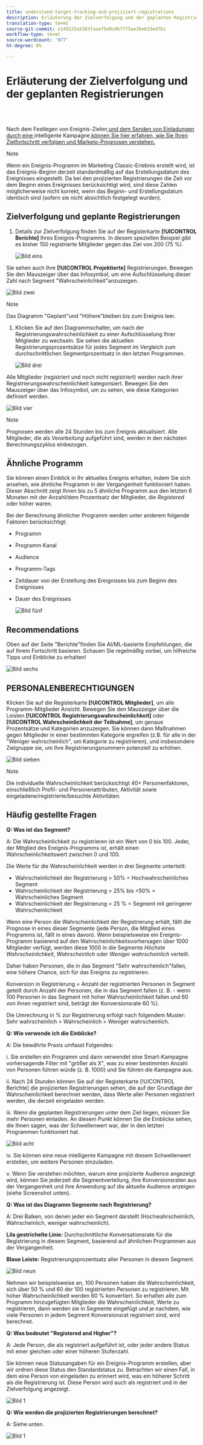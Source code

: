 ```yaml
---
title: understand-target-tracking-and-projiziert-registrations
description: Erläuterung der Zielverfolgung und der geplanten Registrierungen
translation-type: tm+mt
source-git-commit: e149133a5383faaef5e9c9b7775ae36e633ed7b1
workflow-type: tm+mt
source-wordcount: '977'
ht-degree: 0%

---
```



# Erläuterung der Zielverfolgung und der geplanten Registrierungen

<br> 

Nach dem Festlegen von Ereignis-Zielen[ und dem Senden von Einladungen durch eine ](/help/sky/setting-event-goals.md)intelligente Kampagne[ können Sie hier erfahren, wie Sie Ihren Zielfortschritt verfolgen und Marketo-Prognosen verstehen.](/help/sky/create-a-smart-campaign.md)

>[!NOTE]
>
>Wenn ein Ereignis-Programm im Marketing Classic-Erlebnis erstellt wird, ist das Ereignis-Beginn derzeit standardmäßig auf das Erstellungsdatum des Ereignisses eingestellt. Da bei den projizierten Registrierungen die Zeit vor dem Beginn eines Ereignisses berücksichtigt wird, sind diese Zahlen möglicherweise nicht korrekt, wenn das Beginn- und Erstellungsdatum identisch sind (sofern sie nicht absichtlich festgelegt wurden).

## Zielverfolgung und geplante Registrierungen

1. Details zur Zielverfolgung finden Sie auf der Registerkarte **[!UICONTROL Berichte]** Ihres Ereignis-Programms. In diesem speziellen Beispiel gibt es bisher 150 registrierte Mitglieder gegen das Ziel von 200 (75 %).

   ![Bild eins](/help/sky/assets/predictive-audiences/understanding-goal-tracking-and-projected-registrations/understanding-goal-tracking-and-projected-registrations-1.png)

Sie sehen auch Ihre **[!UICONTROL Projektierte]** Registrierungen. Bewegen Sie den Mauszeiger über das Infosymbol, um eine Aufschlüsselung dieser Zahl nach Segment &quot;Wahrscheinlichkeit&quot;anzuzeigen.

![Bild zwei](/help/sky/assets/predictive-audiences/understanding-goal-tracking-and-projected-registrations/understanding-goal-tracking-and-projected-registrations-2.png)

>[!NOTE]
>
>Das Diagramm &quot;Geplant&quot;und &quot;Höhere&quot;bleiben bis zum Ereignis leer.

1. Klicken Sie auf den Diagrammschalter, um nach der Registrierungswahrscheinlichkeit zu einer Aufschlüsselung Ihrer Mitglieder zu wechseln. Sie sehen die aktuellen Registrierungsprozentsätze für jedes Segment im Vergleich zum durchschnittlichen Segmentprozentsatz in den letzten Programmen.

   ![Bild drei](/help/sky/assets/predictive-audiences/understanding-goal-tracking-and-projected-registrations/understanding-goal-tracking-and-projected-registrations-3.png)

Alle Mitglieder (registriert und noch nicht registriert) werden nach ihrer Registrierungswahrscheinlichkeit kategorisiert. Bewegen Sie den Mauszeiger über das Infosymbol, um zu sehen, wie diese Kategorien definiert werden.

![Bild vier](/help/sky/assets/predictive-audiences/understanding-goal-tracking-and-projected-registrations/understanding-goal-tracking-and-projected-registrations-4.png)

>[!NOTE]
>
>Prognosen werden alle 24 Stunden bis zum Ereignis aktualisiert. Alle Mitglieder, die als _Verarbeitung_ aufgeführt sind, werden in den nächsten Berechnungszyklus einbezogen.

## Ähnliche Programm

Sie können einen Einblick in Ihr aktuelles Ereignis erhalten, indem Sie sich ansehen, wie ähnliche Programm in der Vergangenheit funktioniert haben. Dieser Abschnitt zeigt Ihnen bis zu 5 ähnliche Programm aus den letzten 6 Monaten mit der Anzahl/dem Prozentsatz der Mitglieder, die _Registered_ oder höher waren.

Bei der Berechnung ähnlicher Programm werden unter anderem folgende Faktoren berücksichtigt:

* Programm
* Programm Kanal
* Audience
* Programm-Tags
* Zeitdauer von der Erstellung des Ereignisses bis zum Beginn des Ereignisses
* Dauer des Ereignisses

   ![Bild fünf](/help/sky/assets/predictive-audiences/understanding-goal-tracking-and-projected-registrations/understanding-goal-tracking-and-projected-registrations-5.png)

## Recommendations

Oben auf der Seite &quot;Berichte&quot;finden Sie AI/ML-basierte Empfehlungen, die auf Ihrem Fortschritt basieren. Schauen Sie regelmäßig vorbei, um hilfreiche Tipps und Einblicke zu erhalten!

![Bild sechs](/help/sky/assets/predictive-audiences/understanding-goal-tracking-and-projected-registrations/understanding-goal-tracking-and-projected-registrations-6.png)

## PERSONALENBERECHTIGUNGEN

Klicken Sie auf die Registerkarte **[!UICONTROL Mitglieder]**, um alle Programm-Mitglieder Ansicht. Bewegen Sie den Mauszeiger über die Leisten **[!UICONTROL Registrierungswahrscheinlichkeit]** oder **[!UICONTROL Wahrscheinlichkeit der Teilnahme]**, um genaue Prozentsätze und Kategorien anzuzeigen. Sie können dann Maßnahmen gegen Mitglieder in einer bestimmten Kategorie ergreifen (z.B. für alle in der &quot;Weniger wahrscheinlich&quot;, um Kategorie zu registrieren), und insbesondere Zielgruppe sie, um Ihre Registrierungsnummern potenziell zu erhöhen.

![Bild sieben](/help/sky/assets/predictive-audiences/understanding-goal-tracking-and-projected-registrations/understanding-goal-tracking-and-projected-registrations-7.png)

>[!NOTE]
>
>Die individuelle Wahrscheinlichkeit berücksichtigt 40+ Personenfaktoren, einschließlich Profil- und Personenattributen, Aktivität sowie eingeladene/registrierte/besuchte Aktivitäten.

## Häufig gestellte Fragen

**Q: Was ist das Segment?**

A: Die Wahrscheinlichkeit zu registrieren ist ein Wert von 0 bis 100. Jeder, der Mitglied des Ereignis-Programms ist, erhält einen Wahrscheinlichkeitswert zwischen 0 und 100.

Die Werte für die Wahrscheinlichkeit werden in drei Segmente unterteilt:

* Wahrscheinlichkeit der Registrierung > 50% = Hochwahrscheinliches Segment
* Wahrscheinlichkeit der Registrierung > 25% bis &lt;50% = Wahrscheinliches Segment
* Wahrscheinlichkeit der Registrierung &lt; 25 % = Segment mit geringerer Wahrscheinlichkeit

Wenn eine Person die Wahrscheinlichkeit der Registrierung erhält, fällt die Prognose in eines dieser Segmente (jede Person, die Mitglied eines Programms ist, fällt in eines davon). Wenn beispielsweise ein Ereignis-Programm basierend auf den Wahrscheinlichkeitsvorhersagen über 1000 Mitglieder verfügt, werden diese 1000 in die Segmente _Höchste Wahrscheinlichkeit_, _Wahrscheinlich_ oder _Weniger wahrscheinlich_ verteilt.

Daher haben Personen, die in das Segment &quot;Sehr wahrscheinlich&quot;fallen, eine höhere Chance, sich für das Ereignis zu registrieren.

Konversion in Registrierung = Anzahl der registrierten Personen in Segment geteilt durch Anzahl der Personen, die in das Segment fallen (z. B. - wenn 100 Personen in das Segment mit hoher Wahrscheinlichkeit fallen und 60 von ihnen registriert sind, beträgt der Konversionsrate 60 %).

Die Umrechnung in % zur Registrierung erfolgt nach folgendem Muster: Sehr wahrscheinlich > Wahrscheinlich > Weniger wahrscheinlich.

**Q: Wie verwende ich die Einblicke?**

A: Die bewährte Praxis umfasst Folgendes:

i. Sie erstellen ein Programm und dann verwendet eine Smart-Kampagne vorhersagende Filter mit &quot;größer als X&quot;, was zu einer bestimmten Anzahl von Personen führen würde (z. B. 1000) und Sie führen die Kampagne aus.

ii. Nach 24 Stunden können Sie auf der Registerkarte [!UICONTROL Berichte] die projizierten Registrierungen sehen, die auf der Grundlage der Wahrscheinlichkeit berechnet werden, dass Werte aller Personen registriert werden, die derzeit eingeladen werden.

iii. Wenn die geplanten Registrierungen unter dem Ziel liegen, müssen Sie mehr Personen einladen. An diesem Punkt können Sie die Einblicke sehen, die Ihnen sagen, was der Schwellenwert war, der in den letzten Programmen funktioniert hat.

![Bild acht](/help/sky/assets/predictive-audiences/understanding-goal-tracking-and-projected-registrations/understanding-goal-tracking-and-projected-registrations-8.png)

iv. Sie können eine neue intelligente Kampagne mit diesem Schwellenwert erstellen, um weitere Personen einzuladen.

v. Wenn Sie verstehen möchten, warum eine projizierte Audience angezeigt wird, können Sie jederzeit die Segmentverteilung, ihre Konversionsraten aus der Vergangenheit und ihre Anwendung auf die aktuelle Audience anzeigen (siehe Screenshot unten).

**Q: Was ist das Diagramm Segmente nach Registrierung?**

A: Drei Balken, von denen jeder ein Segment darstellt (Hochwahrscheinlich, Wahrscheinlich, weniger wahrscheinlich).

**Lila gestrichelte Linie:** Durchschnittliche Konversationsrate für die Registrierung in diesem Segment, basierend auf ähnlichen Programmen aus der Vergangenheit.

**Blaue Leiste:** Registrierungsprozentsatz aller Personen in diesem Segment.

![Bild neun](/help/sky/assets/predictive-audiences/understanding-goal-tracking-and-projected-registrations/understanding-goal-tracking-and-projected-registrations-9.png)

Nehmen wir beispielsweise an, 100 Personen haben die Wahrscheinlichkeit, sich über 50 % und 60 der 100 registrierten Personen zu registrieren. Mit hoher Wahrscheinlichkeit werden 60 % konvertiert. So erhalten alle zum Programm hinzugefügten Mitglieder die Wahrscheinlichkeit, Werte zu registrieren, dann werden sie in Segmente eingefügt und je nachdem, wie viele Personen in jedem Segment Konversionsrat registriert sind, wird berechnet.

**Q: Was bedeutet &quot;Registered and Higher&quot;?**

A: Jede Person, die als registriert aufgeführt ist, oder jeder andere Status mit einer gleichen oder einer höheren Stufenzahl.

Sie können neue Statusangaben für ein Ereignis-Programm erstellen, aber wir ordnen diese Status den Standardstatus zu. Betrachten wir einen Fall, in dem eine Person von eingeladen zu erinnert wird, was ein höherer Schritt als die Registrierung ist. Diese Person wird auch als registriert und in der Zielverfolgung angezeigt.

![Bild 1](/help/sky/assets/predictive-audiences/understanding-goal-tracking-and-projected-registrations/understanding-goal-tracking-and-projected-registrations-10.png)

**Q: Wie werden die projizierten Registrierungen berechnet?**

A: Siehe unten.

![Bild 1](/help/sky/assets/predictive-audiences/understanding-goal-tracking-and-projected-registrations/understanding-goal-tracking-and-projected-registrations-11.png)
